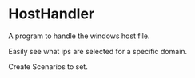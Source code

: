 # HostHandler
A program to handle the windows host file.

Easily see what ips are selected for a specific domain.

Create Scenarios to set.

